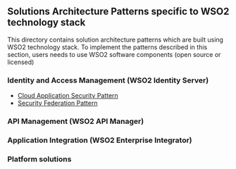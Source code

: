 ## Solutions Architecture Patterns specific to WSO2 technology stack

This directory contains solution architecture patterns which are built using WSO2 technology stack. To implement the patterns described in this section, users needs to use WSO2 software components (open source or licensed)

### Identity and Access Management (WSO2 Identity Server)

- [Cloud Application Security Pattern](Cloud-Application-Security-Pattern.md)
- [Security Federation Pattern](Security-Federation-Pattern.md)

### API Management (WSO2 API Manager)

### Application Integration (WSO2 Enterprise Integrator)

### Platform solutions
